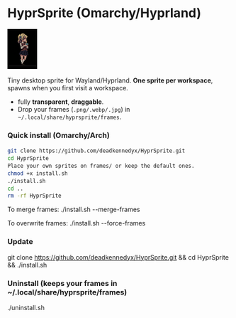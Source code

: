 # HyprSprite (Omarchy/Hyprland)

![sprite](/assets/gh.png)

Tiny desktop sprite for Wayland/Hyprland. **One sprite per workspace**, spawns when you first visit a workspace.  
- fully **transparent**, **draggable**.
- Drop your frames (`.png/.webp/.jpg`) in `~/.local/share/hyprsprite/frames`.

### Quick install (Omarchy/Arch)
```bash
git clone https://github.com/deadkennedyx/HyprSprite.git
cd HyprSprite
Place your own sprites on frames/ or keep the default ones.
chmod +x install.sh
./install.sh
cd ..
rm -rf HyprSprite
```

To merge frames: ./install.sh --merge-frames

To overwrite frames: ./install.sh --force-frames

### Update

git clone https://github.com/deadkennedyx/HyprSprite.git && cd HyprSprite && ./install.sh

### Uninstall (keeps your frames in ~/.local/share/hyprsprite/frames)
./uninstall.sh


